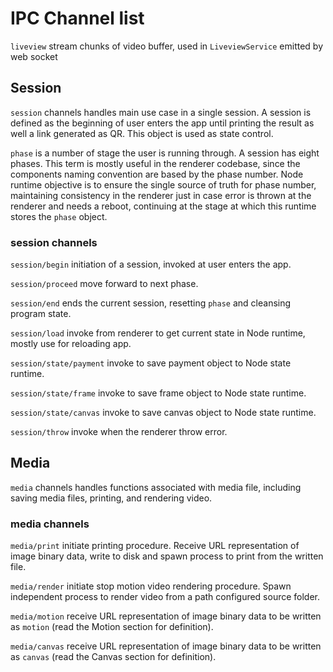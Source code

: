 # IPC Channel list

`liveview` stream chunks of video buffer, used in `LiveviewService` emitted by web socket

## Session

`session` channels handles main use case in a single session. A session is defined as the beginning of user enters the app until printing the result as well a link generated as QR. This object is used as state control.

`phase` is a number of stage the user is running through. A session has eight phases. This term is mostly useful in the renderer codebase, since the components naming convention are based by the phase number. Node runtime objective is to ensure the single source of truth for phase number, maintaining consistency in the renderer just in case error is thrown at the renderer and needs a reboot, continuing at the stage at which this runtime stores the `phase` object.

### session channels

`session/begin` initiation of a session, invoked at user enters the app.

`session/proceed` move forward to next phase.

`session/end` ends the current session, resetting `phase` and cleansing program state.

`session/load` invoke from renderer to get current state in Node runtime, mostly use for reloading app.

`session/state/payment` invoke to save payment object to Node state runtime.

`session/state/frame` invoke to save frame object to Node state runtime.

`session/state/canvas` invoke to save canvas object to Node state runtime.

`session/throw` invoke when the renderer throw error.

## Media

`media` channels handles functions associated with media file, including saving media files, printing, and rendering video.

### media channels

`media/print` initiate printing procedure. Receive URL representation of image binary data, write to disk and spawn process to print from the written file.

`media/render` initiate stop motion video rendering procedure. Spawn independent process to render video from a path configured source folder.

`media/motion` receive URL representation of image binary data to be written as `motion` (read the Motion section for definition).

`media/canvas` receive URL representation of image binary data to be written as `canvas` (read the Canvas section for definition).
